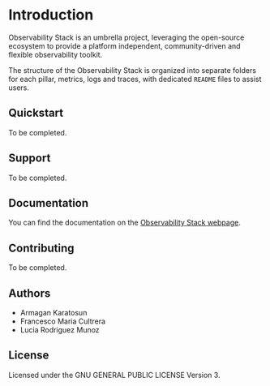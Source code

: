 # Introduction

Observability Stack is an umbrella project, leveraging the open-source ecosystem to provide a platform independent, community-driven and flexible observability toolkit. 

The structure of the Observability Stack is organized into separate folders for each pillar, metrics, logs and traces, with dedicated `README` files to assist users.


## Quickstart

To be completed.

## Support
To be completed.

## Documentation
You can find the documentation on the [Observability Stack webpage](https://observability-stack.io).

## Contributing
To be completed.

## Authors
- Armagan Karatosun
- Francesco Maria Cultrera
- Lucia Rodriguez Munoz

## License
Licensed under the GNU GENERAL PUBLIC LICENSE Version 3.
